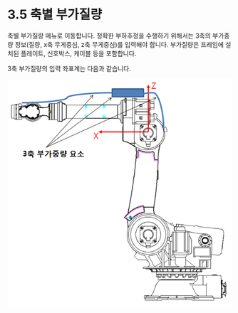 ﻿# 3.5 축별 부가질량

축별 부가질량 메뉴로 이동합니다. 정확한 부하추정을 수행하기 위해서는 3축의 부가중량 정보(질량, x축 무게중심, z축 무게중심)를 입력해야 합니다. 부가질량은 프레임에 설치된 플레이트, 신호박스, 케이블 등을 포함합니다.

3축 부가질량의 입력 좌표계는 다음과 같습니다.

![그림 5 3축 부가중량 요소 및 좌표계](<../_assets/image_9.png>)

